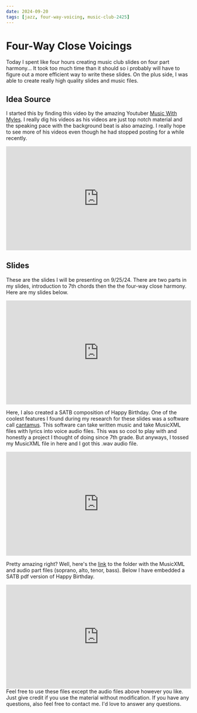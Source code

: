 ```yaml
---
date: 2024-09-20
tags: [jazz, four-way-voicing, music-club-2425]
---
```



# Four-Way Close Voicings
Today I spent like four hours creating music club slides on four part harmony... It took too much time than it should so i probably will have to figure out a more efficient way to write these slides. On the plus side, I was able to create really high quality slides and music files. 


## Idea Source
I started this by finding this video by the amazing Youtuber [Music With Myles](https://www.youtube.com/@MusicWithMyles). I really dig his videos as his videos are just top notch material and the speaking pace with the background beat is also amazing. I really hope to see more of his videos even though he had stopped posting for a while recently.
<div align="center" style="position: relative; width: 100%; aspect-ratio: 16/9;">
  <iframe src="https://www.youtube.com/embed/TTNhx2ZdWdI?si=F26aXjJrkWJ6VGT6" style="position: absolute; top: 0; left: 0; width: 100%; height: 100%;" frameborder="0" allow="accelerometer; autoplay; clipboard-write; encrypted-media; gyroscope; picture-in-picture; web-share" referrerpolicy="strict-origin-when-cross-origin" allowfullscreen title="YouTube video player"></iframe>
</div>


## Slides
These are the slides I will be presenting on 9/25/24. There are two parts in my slides, introduction to 7th chords then the the four-way close harmony. Here are my slides below.
<div align="center" style="position: relative; width: 100%; aspect-ratio: 16/9;">
  <iframe src="https://docs.google.com/presentation/d/1xpo0qzi6dqQVRMgfN1PdAL168MHv4_8MutthyWosFoo/embed?start=false&loop=false&delayms=3000" 
          style="position: absolute; top: 0; left: 0; width: 100%; height: 100%;" 
          frameborder="0" allowfullscreen="true" mozallowfullscreen="true" webkitallowfullscreen="true"></iframe>
</div>

Here, I also created a SATB composition of Happy Birthday. One of the coolest features I found during my research for these slides was a software call [cantamus](https://cantamus.app/). This software can take written music and take MusicXML files with lyrics into voice audio files. This was so cool to play with and honestly a project I thought of doing since 7th grade. But anyways, I tossed my MusicXML file in here and I got this .wav audio file.

<div align="center" style="position: relative; width: 100%; aspect-ratio: 16/9;">
  <iframe src="https://drive.google.com/file/d/1-Le1wlHmxzUchHt5sWooGhHy2hfWMF9r/preview" 
          style="position: absolute; top: 0; left: 0; width: 100%; height: 100%;" 
          frameborder="0" allowfullscreen="true" mozallowfullscreen="true" webkitallowfullscreen="true"></iframe>
</div>

Pretty amazing right? Well, here's the [link](https://drive.google.com/file/d/1-Le1wlHmxzUchHt5sWooGhHy2hfWMF9r/view?usp=sharing) to the folder with the MusicXML and audio part files (soprano, alto, tenor, bass). Below I have embedded a SATB pdf version of Happy Birthday.
<div align="center" style="position: relative; width: 100%; aspect-ratio: 16/9;">
  <iframe src="https://drive.google.com/file/d/1uesJhpd8tFv9gG-wywDxQbL6kBOQs3eq/preview" 
          style="position: absolute; top: 0; left: 0; width: 100%; height: 100%;" 
          frameborder="0" allowfullscreen="true" mozallowfullscreen="true" webkitallowfullscreen="true"></iframe>
</div>
Feel free to use these files except the audio files above however you like. Just give credit if you use the material without modification. If you have any questions, also feel free to contact me. I'd love to answer any questions.

<!--https://giscus.app/-->
<script src="https://giscus.app/client.js"
        data-repo="nathanielisna/nathanielisna.github.io"
        data-repo-id="R_kgDOMrKWXQ"
        data-category="General"
        data-category-id="DIC_kwDOMrKWXc4CiJ00"
        data-mapping="pathname"
        data-strict="0"
        data-reactions-enabled="1"
        data-emit-metadata="0"
        data-input-position="bottom"
        data-theme="preferred_color_scheme"
        data-lang="en"
        crossorigin="anonymous"
        async>
</script>
